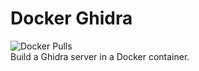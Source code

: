 # Docker Ghidra
![Docker Pulls](https://img.shields.io/docker/pulls/0xf15h/ghidra.svg?style=popout)  
Build a Ghidra server in a Docker container.
